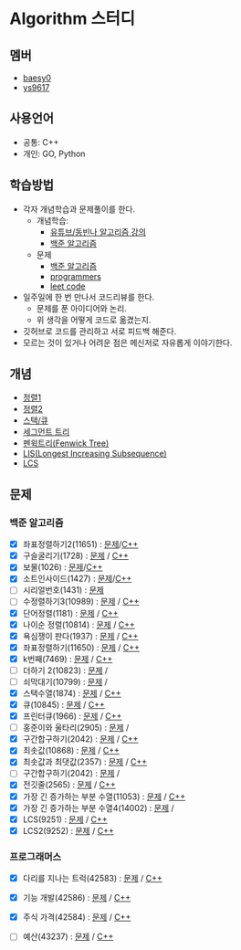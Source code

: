 # Algorithm 스터디
## 멤버
- [baesy0](https://github.com/studyalgo/Seoyoung)
- [ys9617](https://github.com/studyalgo/ys9617)
## 사용언어
- 공통: C++
- 개인: GO, Python
## 학습방법
- 각자 개념학습과 문제풀이를 한다.
  - 개념학습:
    - [유튜브/동빈나 알고리즘 강의](https://www.youtube.com/watch?v=qQ5iLNjpxSk&list=PLRx0vPvlEmdDHxCvAQS1_6XV4deOwfVrz)
    - [백준 알고리즘](https://www.acmicpc.net)
  - 문제
    - [백준 알고리즘](https://www.acmicpc.net)
    - [programmers](https://programmers.co.kr)
    - [leet code](https://leetcode.com)
- 일주일에 한 번 만나서 코드리뷰를 한다.
  - 문제를 푼 아이디어와 논리.
  - 위 생각을 어떻게 코드로 옮겼는지.
- 깃허브로 코드를 관리하고 서로 피드백 해준다.
- 모르는 것이 있거나 어려운 점은 메신저로 자유롭게 이야기한다.

## 개념
- [정렬1](./docs/sorting/Sorting.md)
- [정렬2](./docs/sorting/cppSTL.md)
- [스택/큐](./docs/stack_queue/stackNqueue.md)
- [세그먼트 트리](https://www.acmicpc.net/blog/view/9)
- [펜윅트리(Fenwick Tree)](https://www.acmicpc.net/blog/view/21)
- [LIS(Longest Increasing Subsequence)](https://dyngina.tistory.com/16)
- [LCS](https://twinw.tistory.com/126)

## 문제
### 백준 알고리즘

- [x] 좌표정렬하기2(11651) : [문제](https://www.acmicpc.net/problem/11651)/[C++](./docs/sorting/sortingCoord.cpp)
- [x] 구슬굴리기(1728) : [문제](https://www.acmicpc.net/problem/1728) / [C++](./docs/sorting/rollingMarble.cpp)
- [x] 보물(1026) : [문제](https://www.acmicpc.net/problem/1026)/[C++](./docs/sorting/treasure.cpp)
- [x] 소트인사이드(1427) : [문제](https://www.acmicpc.net/problem/1427)/[C++](./docs/sorting/sortInside.cpp)
- [ ] 시리얼번호(1431) : [문제](https://www.acmicpc.net/problem/1431)
- [ ] 수정렬하기3(10989) : [문제](https://www.acmicpc.net/problem/10989) / [C++]()
- [x] 단어정렬(1181) : [문제](https://www.acmicpc.net/problem/1181) / [C++](./docs/sorting/sortingWords.cpp)
- [x] 나이순 정렬(10814) : [문제](https://www.acmicpc.net/problem/10814) / [C++](./docs/sorting/ageOrderedSorting.cpp)
- [x] 욕심쟁이 판다(1937) : [문제](https://www.acmicpc.net/problem/1937) / [C++](./docs/sorting/greedyPanda.cpp)
- [x] 좌표정렬하기(11650) : [문제](https://www.acmicpc.net/problem/11650) / [C++](./docs/sorting/sortingCoord.cpp)
- [x] k번째(7469) : [문제](https://www.acmicpc.net/problem/7469) / [C++](./docs/sorting/kNum.cpp)
- [ ] 더하기 2(10823) : [문제](https://www.acmicpc.net/problem/10823) /
- [ ] 쇠막대기(10799) : [문제](https://www.acmicpc.net/problem/10799) /
- [x] 스택수열(1874) : [문제](https://www.acmicpc.net/problem/1874) / [C++](./docs/stack_queue/stackSequence.cpp)
- [x] 큐(10845) : [문제](https://www.acmicpc.net/problem/10845) / [C++](./docs/stack_queue/queue.cpp)
- [x] 프린터큐(1966) : [문제](https://www.acmicpc.net/problem/1966) / [C++](./docs/stack_queue/printerQueue.cpp)
- [ ] 홍준이와 울타리(2905) : [문제](https://www.acmicpc.net/problem/2905) /
- [x] 구간합구하기(2042) : [문제](https://www.acmicpc.net/problem/2042) / [C++](./docs/segmentTree/sectionSum.cpp)
- [x] 최솟값(10868) : [문제](https://www.acmicpc.net/problem/10868) / [C++](./docs/segmentTree/minimumValue.cpp)
- [x] 최솟값과 최댓값(2357) : [문제](https://www.acmicpc.net/problem/2357) / [C++](./docs/segmentTree/minmaxValue.cpp)
- [ ] 구간합구하기(2042) : [문제](https://www.acmicpc.net/problem/2042) /
- [x] 전깃줄(2565) : [문제](https://www.acmicpc.net/problem/2565) / [C++](./docs/LIS/electricWire.cpp)
- [x] 가장 긴 증가하는 부분 수열(11053) : [문제](https://www.acmicpc.net/problem/11053) / [C++](./docs/LIS/lis1.cpp)
- [x] 가장 긴 증가하는 부분 수열4(14002) : [문제](https://www.acmicpc.net/problem/14002) /
- [x] LCS(9251) : [문제](https://www.acmicpc.net/problem/9251) / [C++](docs/LCS/lcs.cpp)
- [x] LCS2(9252) : [문제](https://www.acmicpc.net/problem/9252) / [C++](docs/LCS/lcs2.cpp)
### 프로그래머스
- [x] 다리를 지나는 트럭(42583) : [문제](https://programmers.co.kr/learn/courses/30/lessons/42583) / [C++](./docs/stack_queue/truckCrossingBridge.cpp)
- [x] 기능 개발(42586) : [문제](https://programmers.co.kr/learn/courses/30/lessons/42586) / [C++](./docs/stack_queue/developingFunction.cpp)
- [x] 주식 가격(42584) : [문제](https://programmers.co.kr/learn/courses/30/lessons/42584) / [C++](./docs/stack_queue/stockoption.cpp)
- [ ] 예산(43237) : [문제](https://programmers.co.kr/learn/courses/30/lessons/43237) / [C++](./docs/programmers/budget.cpp)





